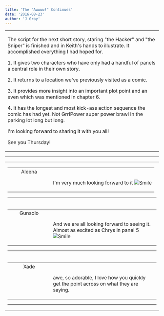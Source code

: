 ```yaml
---
title: 'The "Awwww!" Continues'
date: '2016-08-23'
author: 'J Gray'
---
```


<div>
<!-- Main content here -->
<table border="0" class="post"><tbody><tr><td>
   
   <div class="post_body">
       <p>The script for the next short story, staring "the Hacker" and "the Sniper" is finished and in Keith's hands to illustrate. It accomplished everything I had hoped for.</p><p>1. It gives two characters who have only had a handful of panels a central role in their own story.</p><p>2. It returns to a location we've previously visited as a comic.</p><p>3. It provides more insight into an important plot point and an even which was mentioned in chapter 6.</p><p>4. It has the longest and most kick-ass action sequence the comic has had yet. Not GrrlPower super power brawl in the parking lot long but long.</p><p>I'm looking forward to sharing it with you all!</p><p>See you Thursday!</p>
   </div>
   </td></tr>
   </tbody></table><hr><table style="width:100%; border:0;" class="comment_table"><tbody><tr><td width="100%"><a name=""> </a><div style="width:100%;" class="comment"><table border="0" width="100%"><tbody><tr><td align="center" valign="top" width="125">
<span class="comment_title"><center>Aleena<br></center><a name="2819">&nbsp;</a></span><br>
<center><img src="https://www.gravatar.com/avatar.php?gravatar_id=14c1a68d5f4b56aad5d3315747445591&amp;default=http%3A%2F%2Fmysteriesofthearcana.com%2Ftemplates%2Fmain%2Fimages%2Favatar.gif&amp;size=80&amp;rating=g" border="0" alt=""></center>
</td>
<td valign="top">


<p class="comment_text"> </p><p class="comment_text"><br> I'm very much looking forward to it <img src="/smilies/smile.gif" alt="Smile" border="0"></p>
 

</td></tr></tbody></table>
<hr></div></td></tr><tr><td width="100%"><a name=""> </a><div style="width:100%;" class="comment"><table border="0" width="100%"><tbody><tr><td align="center" valign="top" width="125">
<span class="comment_title"><center>Gunsolo<br></center><a name="2820">&nbsp;</a></span><br>
<center><img src="https://www.gravatar.com/avatar.php?gravatar_id=a94f16ab08c7abb74820e668722a5ffc&amp;default=http%3A%2F%2Fmysteriesofthearcana.com%2Ftemplates%2Fmain%2Fimages%2Favatar.gif&amp;size=80&amp;rating=g" border="0" alt=""></center>
</td>
<td valign="top">


<p class="comment_text"> </p><p class="comment_text"><br> And we are all looking forward to seeing it.<br>Almost as excited as Chrys in panel 5 <img src="/smilies/smile.gif" alt="Smile" border="0"><br></p>
 

</td></tr></tbody></table>
<hr></div></td></tr><tr><td width="100%"><a name=""> </a><div style="width:100%;" class="comment"><table border="0" width="100%"><tbody><tr><td align="center" valign="top" width="125">
<span class="comment_title"><center>Xade<br></center><a name="2821">&nbsp;</a></span><br>
<center><img src="https://www.gravatar.com/avatar.php?gravatar_id=4457d3158fad789c2aae827aa0c9f1b0&amp;default=http%3A%2F%2Fmysteriesofthearcana.com%2Ftemplates%2Fmain%2Fimages%2Favatar.gif&amp;size=80&amp;rating=g" border="0" alt=""></center>
</td>
<td valign="top">


<p class="comment_text"> </p><p class="comment_text"><br> awe, so adorable, I love how you quickly get the point across on what they are saying.<br></p>
 

</td></tr></tbody></table>
<hr></div></td></tr></tbody></table>
<!-- End main content -->
              </div>
